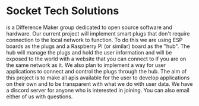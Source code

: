 # Socket Tech Solutions 
is a Difference Maker group dedicated to open source software and hardware. Our current project will implement smart plugs that don't require connection to the local network to function. To do this we are using ESP boards as the plugs and a Raspberry Pi (or similar) board as the "hub". The hub will manage the plugs and hold the user information and will be exposed to the world with a website that you can connect to if you are on the same network as it. We also plan to implement a way for user applications to connect and control the plugs through the hub. The aim of this project is to make all apis available for the user to develop applications on their own and to be transparent with what we do with user data. We have a discord server for anyone who is interested in joining. You can also email either of us with questions.
